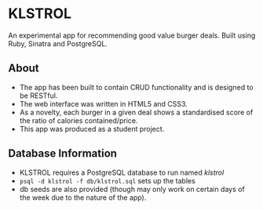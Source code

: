# KLSTROL
An experimental app for recommending good value burger deals. Built using Ruby, Sinatra and PostgreSQL.

## About
* The app has been built to contain CRUD functionality and is designed to be RESTful.
* The web interface was written in HTML5 and CSS3.
* As a novelty, each burger in a given deal shows a standardised score of the ratio of calories contained/price.
* This app was produced as a student project. 

## Database Information

* KLSTROL requires a PostgreSQL database to run named _klstrol_
* `psql -d klstrol -f db/klstrol.sql` sets up the tables
* db seeds are also provided (though may only work on certain days of the week due to the nature of the app).
